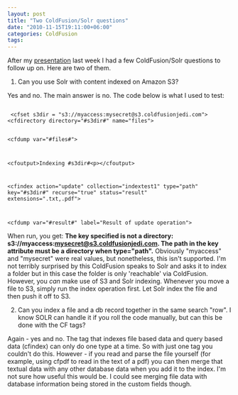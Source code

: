 ```yaml
---
layout: post
title: "Two ColdFusion/Solr questions"
date: "2010-11-15T19:11:00+06:00"
categories: ColdFusion 
tags: 
---
```


After my <a href="http://www.raymondcamden.com/index.cfm/2010/11/12/Slides-code-from-ColdFusionSolr-presentation">presentation</a> last week I had a few ColdFusion/Solr questions to follow up on. Here are two of them.
<!--more-->
<p>

1) Can you use Solr with content indexed on Amazon S3?

<p>

Yes and no. The main answer is no. The code below is what I used to test:

<p>

<code>
 &lt;cfset s3dir = "s3://myaccess:mysecret@s3.coldfusionjedi.com"&gt;
&lt;cfdirectory directory="#s3dir#" name="files"&gt;

&lt;cfdump var="#files#"&gt;

&lt;cfoutput&gt;Indexing #s3dir#&lt;p&gt;&lt;/cfoutput&gt;

&lt;cfindex action="update" collection="indextest1" type="path" key="#s3dir#"
		 recurse="true" status="result" extensions=".txt,.pdf"&gt;
		 
&lt;cfdump var="#result#" label="Result of update operation"&gt;
</code>

<p>

When run, you get: <b>The key specified is not a directory: s3://myaccess:mysecret@s3.coldfusionjedi.com. The path in the key attribute must be a directory when type="path".</b> Obviously "myaccess" and "mysecret" were real values, but nonetheless, this isn't supported. I'm not terribly surprised by this ColdFusion speaks to Solr and asks it to index a folder but in this case the folder is only 'reachable' via ColdFusion. However, you <i>can</i> make use of S3 and Solr indexing. Whenever you move a file to S3, simply run the index operation first. Let Solr index the file and then push it off to S3. 

<p>

2) Can you index a file and a db record together in the same search "row". I know SOLR can handle it if you roll the code manually, but can this be done with the CF tags?

<p>

Again - yes and no. The tag that indexes file based data and query based data (cfindex) can only do one type at a time. So with just one tag you couldn't do this. However - if you read and parse the file yourself (for example, using cfpdf to read in the text of a pdf) you can then merge that textual data with any other database data when you add it to the index. I'm not sure how useful this would be. I could see merging file data with database information being stored in the custom fields though.